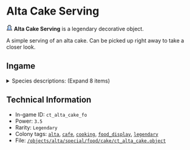 # Alta Cake Serving

<img src="https://raw.githubusercontent.com/Ceterai/Enternia/main/objects/alta/special/food/cake/icon.png" alt="Alta Cake Serving icon" loading="lazy" height=16px width="auto" /> **Alta Cake Serving** is a legendary decorative object.

A simple serving of an alta cake. Can be picked up right away to take a closer look.

## Ingame

<details markdown="1"><summary>Species descriptions: (Expand 8 items)</summary>

- Alta: Oa-a, a cake! I wonder which one it is~
- Apex: A likely sweet cake in a bowl. Should I take it?
- Avian: Ooh, a tasty cake! I bet it tastes just as good as it looks. Only one way to find out!
- Floran: Ssome cake. Floran shell enjoy itsss sswetnesss!
- Glitch: Hungry. I should give this cake a taste.
- Human: Oh, this looks tasty! I think I should try it. Just a bit.
- Hylotl: What a wonderful culinary miracle! I wonder if I could claim it.
- Novakid: This goodness is smellin' very nice!

</details>

## Technical Information

- In-game ID: `ct_alta_cake_fo`
- Power: `3.5`
- Rarity: `Legendary`
- Colony tags: [`alta`](https://ceterai.github.io/MyEnternia/Wiki/Tags/Alta), [`cafe`](https://ceterai.github.io/MyEnternia/Wiki/Tags/Cafe), [`cooking`](https://ceterai.github.io/MyEnternia/Wiki/Tags/Cooking), [`food_display`](https://ceterai.github.io/MyEnternia/Wiki/Tags/FoodDisplay), [`legendary`](https://ceterai.github.io/MyEnternia/Wiki/Tags/Legendary)
- File: [`/objects/alta/special/food/cake/ct_alta_cake.object`](https://github.com/Ceterai/Enternia/blob/main/objects/alta/special/food/cake/ct_alta_cake.object)
